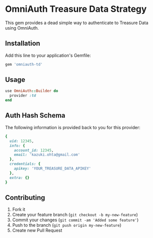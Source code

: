 # OmniAuth Treasure Data Strategy

This gem provides a dead simple way to authenticate to Treasure Data using OmniAuth.

## Installation

Add this line to your application's Gemfile:

```ruby
gem 'omniauth-td'
```

## Usage

```ruby
use OmniAuth::Builder do
  provider :td
end
```

## Auth Hash Schema

The following information is provided back to you for this provider:

```ruby
{
  uid: 12345,
  info: {
    account_id: 12345,
    email: 'kazuki.ohta@gmail.com'
  },
  credentials: {
    apikey: 'YOUR_TREASURE_DATA_APIKEY'
  },
  extra: {}
}
```

## Contributing

1. Fork it
2. Create your feature branch (`git checkout -b my-new-feature`)
3. Commit your changes (`git commit -am 'Added some feature'`)
4. Push to the branch (`git push origin my-new-feature`)
5. Create new Pull Request
